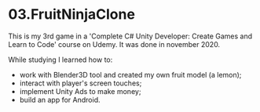 # 03.FruitNinjaClone
This is my 3rd game in a 'Complete C# Unity Developer: Create Games and Learn to Code' course on Udemy. It was done in november 2020.

While studying I learned how to:
- work with Blender3D tool and created my own fruit model (a lemon);
- interact with player's screen touches;
- implement Unity Ads to make money;
- build an app for Android.
